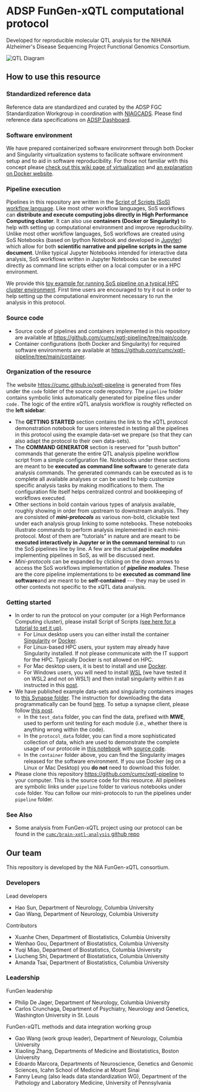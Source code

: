 # ADSP FunGen-xQTL computational protocol

Developed for reproducible molecular QTL analysis for the NIH/NIA Alzheimer's Disease Sequencing Project Functional Genomics Consortium.

![QTL Diagram](code/images/complete_workflow.png)


## How to use this resource

### Standardized reference data

Reference data are standardized and curated by the ADSP FGC Standardization Workgroup in coordination with [NIAGCADS](https://www.nia.nih.gov/research/ad-genetics). Please find reference data specifications on [ADSP Dashboard](https://www.niagads.org/adsp/content/adspgcadgenomeresources-v2pdf).

### Software environment

We have prepared containerized software environment through both Docker and Singularity virtualization systems to facilicate software environment setup and to aid in software reproducibility. For those not familiar with this concept please [check out this wiki page of virtualization](https://en.wikipedia.org/wiki/OS-level_virtualization) and [an explanation on Docker website](https://www.docker.com/resources/what-container/).

### Pipeline execution

Pipelines in this repository are written in the [Script of Scripts (SoS) workflow language](https://vatlab.github.io/sos-docs/). Like most other workflow languages, SoS workflows can **distribute and execute computing jobs directly in High Performance Computing cluster**. It can also use **containers (Docker or Singularity)** to help with setting up computational environment and improve reproducibility. Unlike most other workflow languages, SoS workflows are created using SoS Notebooks (based on Ipython Notebook and developed in [Jupyter](https://jupyter.org/)) which allow for both **scientific narrative and pipeline scripts in the same document**. Unlike typical Jupyter Notebooks intended for interactive data analysis, SoS workflows written in Jupyter Notebooks can be executed directly as command line scripts either on a local computer or in a HPC environment. 

We provide this [toy example for running SoS pipeline on a typical HPC cluster environment](https://github.com/cumc/xqtl-pipeline/blob/main/code/misc/Job_Example.ipynb). First time users are encouraged to try it out in order to help setting up the computational environment necessary to run the analysis in this protocol.

### Source code

- Source code of pipelines and containers implemented in this repository are available at https://github.com/cumc/xqtl-pipeline/tree/main/code. 
- Container configurations (both Docker and Singularity) for required software environments are available at https://github.com/cumc/xqtl-pipeline/tree/main/container.

### Organization of the resource

The website https://cumc.github.io/xqtl-pipeline is generated from files under the `code` folder of the source code repository. The `pipeline` folder contains symbolic links automatically generated for pipeline files under `code.` The logic of the entire xQTL analysis workflow is roughly reflected on the **left sidebar**:

- The **GETTING STARTED** section contains the link to the xQTL protocol demonstration notebook for users interested in testing all the pipelines in this protocol using the example data-set we prepare (so that they can also adapt the protocol to their own data-sets).
- The **COMMAND GENERATOR** section is reserved for "push button" commands that generate the entire QTL analysis pipeline workflow script from a simple configuration file. Notebooks under these sections are meant to be **executed as command line software** to generate data analysis commands. The generated commands can be executed as is to complete all available analyses or can be used to help customize specific analysis tasks by making modifications to them. The configuration file itself helps centralized control and bookkeeping of workflows executed.
- Other sections in bold contain various types of analysis available, roughly showing in order from upstream to downstream analysis. They are consisted of ***mini-protocols*** as various non-bold, clickable text under each analysis group linking to some notebooks. These notebooks illustrate commands to perform analysis implemented in each mini-protocol. Most of them are "tutorials" in nature and are meant to be **executed interactively in Jupyter or in the command terminal** to run the SoS pipelines line by line. A few are the actual ***pipeline modules*** implementing pipelines in SoS, as will be discussed next.
- *Mini-protocols* can be expanded by clicking on the down arrows to access the SoS workflows implementation of ***pipeline modules***. These are the core pipeline implementations to be **executed as command line software**and are meant to be **self-contained** --- they may be used in other contexts not specific to the xQTL data analysis.

### Getting started

- In order to run the protocol on your computer (or a High Performance Computing cluster), please install Script of Scripts [(see here for a tutorial to set it up)](https://wanggroup.org/orientation/jupyter-setup). 
    - For Linux desktop users you can either install the container [Singularity](https://sylabs.io/singularity/) or [Docker](https://www.docker.com/).
    - For Linux-based HPC users, your system may already have Singularity installed. If not please communicate with the IT support for the HPC. Typically Docker is not allowed on HPC.
    - For Mac desktop users, it is best to install and use [Docker](https://www.docker.com/).
    - For Windows users, you will need to install [WSL](https://learn.microsoft.com/en-us/windows/wsl/install) (we have tested it on WSL2 and not on WSL1) and then install singularity within it as instructed in this [post](https://www.blopig.com/blog/2021/09/using-singularity-on-windows-with-wsl2/).
- We have published example data-sets and singularity containers images to [this Synapse folder](https://www.synapse.org/#!Synapse:syn36416559/files/). The instruction for downloading the data programmatically can be found [here](https://help.synapse.org/docs/Upload-and-Download-Data-in-Bulk.2003796248.html). To setup a synapse client, please follow [this post](https://help.synapse.org/docs/Installing-Synapse-API-Clients.1985249668.html).
  - In the `test_data` folder, you can find the data, prefixed with **MWE**,  used to perform unit testing for each module (i.e., whether there is anything wrong within the code).
  - In the `protocol_data` folder, you can find a more sophisticated collection of data, which are used to demonstrate the complete usage of our protocole in [this notebook](https://cumc.github.io/xqtl-pipeline/code/xqtl_protocol_demo.html) with [source code](https://github.com/cumc/xqtl-pipeline/blob/main/code/xqtl_protocol_demo.ipynb).
  - In the `container` folder above, you can find the Singularity images released for the software environment. If you use Docker (eg on a Linux or Mac Desktop) you **do not** need to download this folder.
- Please clone this repository https://github.com/cumc/xqtl-pipeline to your computer. This is the source code for this resource. All pipelines are symbolic links under `pipeline` folder to various notebooks under `code` folder. You can follow our mini-protocols to run the pipelines under `pipeline` folder.

### See Also

- Some analysis from FunGen-xQTL project using our protocol can be found in the [`cumc/brain-xqtl-analysis` github repo](https://github.com/cumc/brain-xqtl-analysis)

## Our team

This repository is developed by the NIA FunGen-xQTL consortium.

### Developers

Lead developers

- Hao Sun, Department of Neurology, Columbia University
- Gao Wang, Department of Neurology, Columbia University

Contributors

- Xuanhe Chen, Department of Biostatistics, Columbia University
- Wenhao Gou, Department of Biostatistics, Columbia University
- Yuqi Miao, Department of Biostatistics, Columbia University
- Liucheng Shi, Department of Biostatistics, Columbia University
- Amanda Tsai, Department of Biostatistics, Columbia University  

### Leadership

FunGen leadership

- Philip De Jager, Department of Neurology, Columbia University
- Carlos Crunchaga, Department of Psychiatry, Neurology and Genetics, Washington University in St. Louis

FunGen-xQTL methods and data integration working group

- Gao Wang (work group leader), Department of Neurology, Columbia University
- Xiaoling Zhang, Departments of Medicine and Biostatistics, Boston University
- Edoardo Marcora, Departments of Neuroscience, Genetics and Genomic Sciences, Icahn School of Medicine at Mount Sinai
- Fanny Leung (also leads data standardization WG), Department of the Pathology and Laboratory Medicine, University of Pennsylvania
